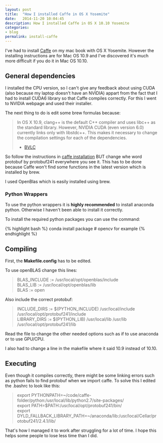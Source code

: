 ```yaml
---
layout: post
title:  "How I installed Caffe in OS X Yosemite"
date:   2014-11-20 10:04:45
description: How I installed Caffe in OS X 10.10 Yosemite
categories:
- blog
permalink: install-caffe
---
```


I've had to install [Caffe](http://caffe.berkeleyvision.org) on my mac book with OS X Yosemite. However the installing instructions are for Mac OS 10.9 and I've discovered it's much more difficult if you do it in Mac OS 10.10.

## General dependencies

I installed the CPU version, so I can't give any feedback about using CUDA (also because my laptop doesn't have an NVIDIA) appart from the fact that I had to install CUDA6 library so that Caffe compiles correctly. For this I went to NVIDIA webpage and used their installer.

The next thing to do is edit some brew formulas because:

> In OS X 10.9, clang++ is the default C++ compiler and uses libc++ as the standard library. However, NVIDIA CUDA (even version 6.0) currently links only with libstdc++. This makes it necessary to change the compilation settings for each of the dependencies.
> - [BVLC](http://caffe.berkeleyvision.org)

So follow the instructions in [caffe installation](http://caffe.berkeleyvision.org/installation.html) BUT change whe word protobuf by protobuf241 everywhere you see it. This has to be done because Caffe won't find some functions in the latest version which is installed by brew.

I used OpenBlas which is easily installed using brew.

### Python Wrappers

To use the python wrappers it is **highly recommended** to install anaconda python. Otherwise I haven't been able to install it correctly.

To install the required python packages you can use the command:

{% highlight bash %}
conda install package # opencv for example
{% endhighlight %}

## Compiling

First, the **Makefile.config** has to be edited. 

To use openBLAS change this lines:

> BLAS_INCLUDE := /usr/local/opt/openblas/include<br>
> BLAS_LIB := /usr/local/opt/openblas/lib<br>
> BLAS := open

Also include the correct protobuf:

> INCLUDE_DIRS := $(PYTHON_INCLUDE) /usr/local/include /usr/local/opt/protobuf241/include <br>
> LIBRARY_DIRS := $(PYTHON_LIB) /usr/local/lib /usr/lib /usr/local/opt/protobuf241/lib

Read the file to change the other needed options such as if to use anaconda or to use GPU/CPU.

I also had to change a line in the makefile where it said 10.9 instead of 10.10.

## Executing
Even though it compiles correctly, there might be some linking errors such as python fails to find protobuf when we import caffe. To solve this I edited the .bashrc to look like this:

> export PYTHONPATH=~/code/caffe-folder/python:/usr/local/lib/python2.7/site-packages/ <br>
> export PATH=$PATH:/usr/local/opt/protobuf241/bin/ <br>
> export DYLD_FALLBACK_LIBRARY_PATH=~/anaconda/lib:/usr/local/Cellar/protobuf241/2.4.1/lib/

That's how I managed it to work after struggling for a lot of time. I hope this helps some people to lose less time than I did.